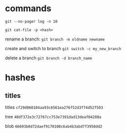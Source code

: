 # commands

`git --no-pager log -n 10`

`git cat-file -p <hash>`

rename a branch: `git branch -m oldname newname`

create and switch to branch `git switch -c my_new_branch`

delete a branch `git branch -d branch_name`

# hashes

## titles
titles `cf29d860184aa93c6561ea276f52d3f74d52f503`

tree `48df372e3c72767cc753e7391dad13deaf04280a`

blob `66693b8d72daef9170108c6ab4b3abd7f3950dd2`